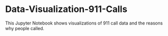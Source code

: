 # Data-Visualization-911-Calls

This Jupyter Notebook shows visualizations of 911 call data and the reasons why people called.
